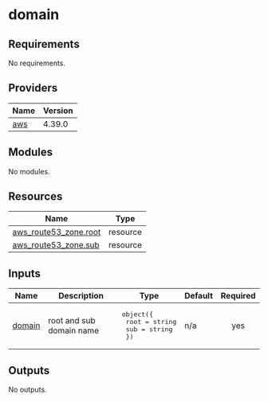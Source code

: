 # domain

<!-- BEGINNING OF PRE-COMMIT-TERRAFORM DOCS HOOK -->
## Requirements

No requirements.

## Providers

| Name | Version |
|------|---------|
| <a name="provider_aws"></a> [aws](#provider\_aws) | 4.39.0 |

## Modules

No modules.

## Resources

| Name | Type |
|------|------|
| [aws_route53_zone.root](https://registry.terraform.io/providers/hashicorp/aws/latest/docs/resources/route53_zone) | resource |
| [aws_route53_zone.sub](https://registry.terraform.io/providers/hashicorp/aws/latest/docs/resources/route53_zone) | resource |

## Inputs

| Name | Description | Type | Default | Required |
|------|-------------|------|---------|:--------:|
| <a name="input_domain"></a> [domain](#input\_domain) | root and sub domain name | <pre>object({<br>    root = string<br>    sub  = string<br>  })</pre> | n/a | yes |

## Outputs

No outputs.
<!-- END OF PRE-COMMIT-TERRAFORM DOCS HOOK -->
